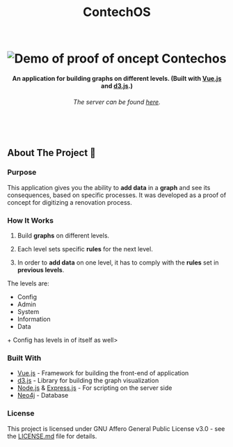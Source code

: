 # <div align="center">ContechOS</div>


<h1 align="center">
  <br>
 <img src="https://media.giphy.com/media/3RISVjQyARuVmhmZTS/giphy.gif" alt="Demo of proof of  oncept Contechos"/>
</h1> 

<h4 align="center">An application for building graphs on different levels. (Built with <a href="https://vuejs.org/" target="_blank">Vue.js</a> and <a href="https://d3js.org/" target="_blank">d3.js</a>.)</h4>
<h6 align="center">The server can be found <a href="https://github.com/nikolai4D/ContechOS-server" target="_blank">here</a>.</h6>
<br/>
<br/>

## About The Project 🚀

### Purpose
This application gives you the ability to __add data__ in a __graph__ and see its consequences, based on specific processes. It was developed as a proof of concept for digitizing a renovation process.

### How It Works

1. Build __graphs__ on different levels.

2. Each level sets specific __rules__ for the next level.

3. In order to __add data__ on one level, it has to comply with the __rules__ set in __previous levels__.

The levels are: 

- Config <br/>
- Admin<br/>
- System <br/>
- Information <br/>
- Data<br/>

\+ Config has levels in of itself as well>

### Built With

- <a href="https://vuejs.org/" target="_blank">Vue.js</a>  \- Framework for building the front-end of application
- <a href="https://d3js.org/" target="_blank">d3.js</a>  \- Library for building the graph visualization
- <a href="https://nodejs.org/en/" target="_blank">Node.js</a> & <a href="https://expressjs.com/" target="_blank">Express.js</a>  \- For scripting on the server side
- <a href="https://neo4j.com/" target="_blank">Neo4j</a>  \-  Database

### License

This project is licensed under GNU Affero General Public License v3.0  - see the <a href="https://github.com/nikolai4D/ContechOS/blob/master/LICENSE.md" target="_blank">LICENSE.md</a> file for details.
